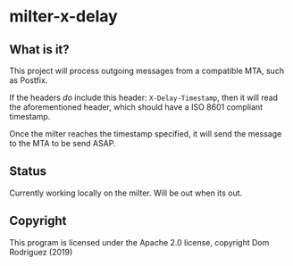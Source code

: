 milter-x-delay
==============

## What is it?

This project will process outgoing messages from a compatible MTA,
such as Postfix.

If the headers _do_ include this header: `X-Delay-Timestamp`, then it
will read the aforementioned header, which should have a ISO 8601
compliant timestamp.

Once the milter reaches the timestamp specified, it will send the
message to the MTA to be send ASAP.

## Status

Currently working locally on the milter. Will be out when its out.

## Copyright

This program is licensed under the Apache 2.0 license, copyright Dom
Rodriguez (2019)
